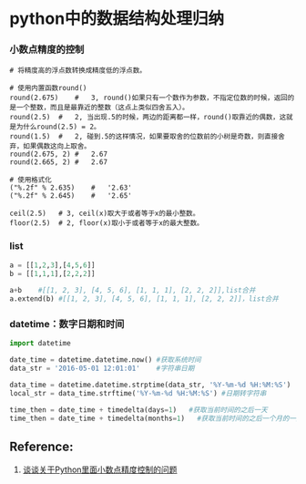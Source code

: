 # python中的数据结构处理归纳



### 小数点精度的控制

```
# 将精度高的浮点数转换成精度低的浮点数。

# 使用内置函数round()
round(2.675)    #   3, round()如果只有一个数作为参数，不指定位数的时候，返回的是一个整数，而且是最靠近的整数（这点上类似四舍五入）。
round(2.5)  #   2, 当出现.5的时候，两边的距离都一样，round()取靠近的偶数，这就是为什么round(2.5) = 2。
round(1.5)  #   2, 碰到.5的这样情况，如果要取舍的位数前的小树是奇数，则直接舍弃，如果偶数这向上取舍。
round(2.675, 2) #   2.67
round(2.665, 2) #   2.67

# 使用格式化
("%.2f" % 2.635)    #   '2.63'
("%.2f" % 2.645)    #   '2.65'

ceil(2.5)   # 3, ceil(x)取大于或者等于x的最小整数。
floor(2.5)  # 2, floor(x)取小于或者等于x的最大整数。
```

### list

```python
a = [[1,2,3],[4,5,6]]
b = [[1,1,1],[2,2,2]]
 
a+b    #[[1, 2, 3], [4, 5, 6], [1, 1, 1], [2, 2, 2]],list合并
a.extend(b) #[[1, 2, 3], [4, 5, 6], [1, 1, 1], [2, 2, 2]]，list合并
```


### datetime：数字日期和时间

```python
import datetime

date_time = datetime.datetime.now() #获取系统时间
data_str = '2016-05-01 12:01:01'    #字符串日期

data_time = datetime.datetime.strptime(data_str, '%Y-%m-%d %H:%M:%S')   #字符串转日期
local_str = data_time.strftime('%Y-%m-%d %H:%M:%S') #日期转字符串

time_then = date_time + timedelta(days=1)   #获取当前时间的之后一天
time_then = date_time + timedelta(months=1)   #获取当前时间的之后一个月的一天
```

## Reference:

1. [谈谈关于Python里面小数点精度控制的问题](https://www.cnblogs.com/herbert/p/3402245.html)

